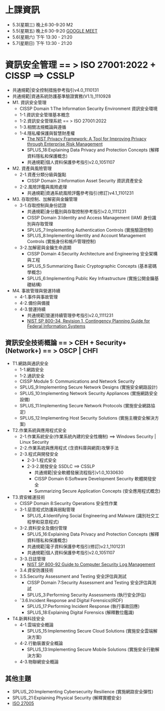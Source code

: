 # 上課資訊
- 5.3(星期三) 晚上6:30-9:20  M2
- 5.5(星期五) 晚上6:30-9:20 [GOOGLE MEET](https://meet.google.com/spo-pfpw-ctx)
- 5.6(星期六) 下午 13:30 - 21:20
- 5.7(星期日) 下午 13:30 - 21:20

# 資訊安全管理 == > ISO 27001:2022  +  CISSP ==> CSSLP
- 共通規範|安全控制措施參考指引v4.0_1110131
- 共通規範|資通系統防護基準驗證實務(V1.1)_1110928 
- M1. 資訊安全管理 
  - CISSP Domain 1:The Information Security Environment 資訊安全環境 
  - 1-1.資訊安全管理基本概念
  - 1-2.資訊安全管理系統  == > ISO 27001:2022
  - 1-3.相關法規概論與遵循
  - 1-4.隱私權保護與智慧財產權
    - [The NIST Privacy Framework: A Tool for Improving Privacy through Enterprise Risk Management](https://www.nist.gov/privacy-framework/privacy-framework)
    - SPLUS_18:Explaining Data Privacy and Protection Concepts (解釋資料隱私和保護概念)
    - 共通規範|個人資料保護參考指引v2.0_1051107
- M2. 資產與風險管理
  - 2-1.資產分類分級與盤點
    - CISSP Domain 2:Information Asset Security 資訊資產安全  
  - 2-2.風險評鑑與風險處理
    - 共通規範|資通系統風險評鑑參考指引(修訂)v4.1_1101231 
- M3. 存取控制、加解密與金鑰管理
  - 3-1.存取控制與身份認證
    - 共通規範|身分鑑別與存取控制參考指引v2.0_1111231 
    - CISSP Domain 3:Identity and Access Management (IAM) 身份識別與存取管理
    - SPLUS_7:Implementing Authentication Controls (實施驗證控制)
    - SPLUS_8:Implementing Identity and Account Management Controls (實施身份和帳戶管理控制)
  - 3-2.加解密與金鑰生命週期
    - CISSP Domain 4:Security Architecture and Engineering 安全架構與工程 
    - SPLUS_5:Summarizing Basic Cryptographic Concepts (基本密碼學概念)
    - SPLUS_6:Implementing Public Key Infrastructure (實施公開金鑰基礎結構)
- M4. 事故管理與營運持續
  - 4-1.事件與事故管理
  - 4-2.備份與備援
  - 4-3.營運持續
    - 共通規範|營運持續管理參考指引v2.0_1111231 
    - [NIST SP 800-34, Revision 1, Contingency Planning Guide for Federal Information Systems]()

## 資訊安全技術概論 == > CEH + Security+ (Network+)  == > OSCP | CHFI
- T1.網路與通訊安全
  - 1-1.網路安全
  - 1-2.通訊安全 
  - CISSP Module 5: Communications and Network Security
  - SPLUS_9:Implementing Secure Network Designs (實施安全網路設計)
  - SPLUS_10:Implementing Network Security Appliances (實施網路安全設備)
  - SPLUS_11:Implementing Secure Network Protocols (實施安全網路協定)
  - SPLUS_12:Implementing Host Security Solutions (實施主機安全解決方案)
- T2.作業系統與應用程式安全
  - 2-1.作業系統安全(作業系統內建的安全性機制) ==> Windows Security | Linux Security
  - 2-2.作業系統與應用程式 (含資料庫與網頁)攻擊手法 
  - 2-3.程式與開發安全
    - 2-3-1.程式安全
    - 2-3-2.開發安全  SSDLC ==> CSSLP
      - 共通規範|安全軟體發展流程指引v1.0_1030630 
      - CISSP Domain 6:Software Development Security 軟體開發安全
      - Summarizing Secure Application Concepts (安全應用程式概念)
- T3.資安維運技術
  - CISSP Domain 8:Security Operations 安全性作業
  - 3-1.惡意程式防護與弱點管理
    - SPLUS_4:Identifying Social Engineering and Malware (識別社交工程學和惡意程式) 
  - 3-2.資料安全及備份管理
    - SPLUS_16:Explaining Data Privacy and Protection Concepts (解釋資料隱私和保護概念) 
    - 共通規範|電子資料保護參考指引(修訂)v2.1_1101231
    - 共通規範|個人資料保護參考指引v2.0_1051107
  - 3-3.日誌管理
    - [NIST SP 800-92 Guide to Computer Security Log Management](https://csrc.nist.gov/publications/detail/sp/800-92/final)
  - 3.4.資安防護技術
  - 3.5.Security Assessment and Testing 安全評估與測試
    - CISSP Domain 7:Security Assessment and Testing 安全評估與測試
    - SPLUS_3:Performing Security Assessments (執行安全評估) 
  - ˇ3.6.Incident Response and Digital Forensics(IRDF) 
    - SPLUS_17:Performing Incident Response (執行事故回應)
    - SPLUS_18:Explaining Digital Forensics (解釋數位鑑識)
- T4.新興科技安全
  - 4-1.雲端安全概論
    - SPLUS_15:Implementing Secure Cloud Solutions (實施安全雲端解決方案)
  - 4-2.行動裝置安全概論
    - SPLUS_13:Implementing Secure Mobile Solutions (實施安全行動解決方案)
  - 4-3.物聯網安全概論
 
 ## 其他主題
- SPLUS_20:Implementing Cybersecurity Resilience (實施網路安全彈性)
- SPLUS_21:Explaining Physical Security (解釋實體安全)
- [ISO 27005](https://www.scribd.com/document/634149413/ISO-IEC-27005-2022-en#)


